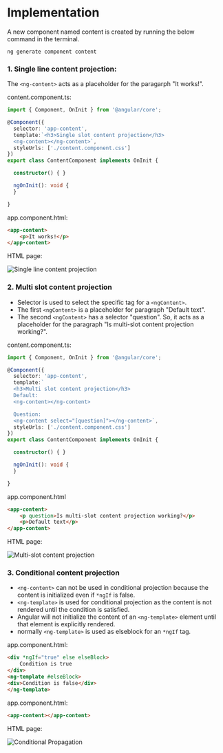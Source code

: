 # Implementation

 A new component named content is created by running the below command in the terminal.

 ```properties
 ng generate component content
 ```

### 1. Single line content projection:


The `<ng-content>` acts as a placeholder for the paragarph "It works!".

content.component.ts:

```ts
import { Component, OnInit } from '@angular/core';

@Component({
  selector: 'app-content',
  template:`<h3>Single slot content projection</h3>
  <ng-content></ng-content>`,
  styleUrls: ['./content.component.css']
})
export class ContentComponent implements OnInit {

  constructor() { }

  ngOnInit(): void {
  }

}
```

app.component.html:

```html
<app-content>
    <p>It works!</p>
</app-content>
```

HTML page:

![Single line content projection](/modules_new/resources/SingleSlot.png)

### 2. Multi slot content projection

- Selector is used to select the specific tag for a `<ngContent>`.
- The first `<ngContent>` is a placeholder for paragraph "Default text".
- The second `<ngContent>` has a selector "question". So, it acts as a placeholder for the paragraph "Is multi-slot content projection working?".

content.component.ts:

```ts
import { Component, OnInit } from '@angular/core';

@Component({
  selector: 'app-content',
  template:`
  <h3>Multi slot content projection</h3>
  Default:
  <ng-content></ng-content>

  Question:
  <ng-content select="[question]"></ng-content>`,
  styleUrls: ['./content.component.css']
})
export class ContentComponent implements OnInit {

  constructor() { }

  ngOnInit(): void {
  }

}
```

app.component.html

```html
<app-content>
    <p question>Is multi-slot content projection working?</p>
    <p>Default text</p>
</app-content>
```

HTML page:

![Multi-slot content projection](/modules_new/resources/MultiSlot.png)

### 3. Conditional content projection

- `<ng-content>` can not be used in conditional projection because the content is initialized even if `*ngIf` is false.
- `<ng-template>` is used for conditional projection as the content is not rendered until the condition is satisfied.
- Angular will not initialize the content of an `<ng-template>` element until that element is explicitly rendered.
- normally `<ng-template>` is used as elseblock for an `*ngIf` tag.

app.component.html:

```html
<div *ngIf="true" else elseBlock>
    Condition is true
</div>
<ng-template #elseBlock>
<div>Condition is false</div>
</ng-template>
```

app.component.html:

```html
<app-content></app-content>
```

HTML page:

![Conditional Propagation](/modules_new/resources/Conditional.png)



